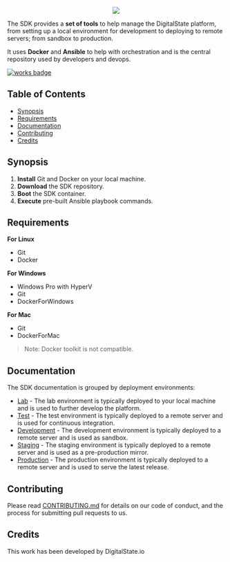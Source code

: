 <p align="center"><a href="http://digitalstate.ca" target="_blank">
    <img src="https://avatars3.githubusercontent.com/u/12055994?s=200&v=4">
</a></p>

The SDK provides a **set of tools** to help manage the DigitalState platform, from setting up a local environment for development to deploying to remote servers; from sandbox to production.

It uses **Docker** and **Ansible** to help with orchestration and is the central repository used by developers and devops.

[![works badge](https://cdn.rawgit.com/nikku/works-on-my-machine/v0.2.0/badge.svg)](sdk/documentation/tested.md)

## Table of Contents

- [Synopsis](#synopsis)
- [Requirements](#requirements)
- [Documentation](#documentation)
- [Contributing](#contributing)
- [Credits](#credits)

## Synopsis

1. **Install** Git and Docker on your local machine.
2. **Download** the SDK repository.
3. **Boot** the SDK container.
4. **Execute** pre-built Ansible playbook commands.

## Requirements

**For Linux**

- Git
- Docker

**For Windows**

- Windows Pro with HyperV
- Git
- DockerForWindows

**For Mac**

- Git
- DockerForMac

> Note: Docker toolkit is not compatible.

## Documentation

The SDK documentation is grouped by deployment environments:

- [Lab](sdk/documentation/lab/index.md) - The lab environment is typically deployed to your local machine and is used to further develop the platform.
- [Test](sdk/documentation/test/index.md) - The test environment is typically deployed to a remote server and is used for continuous integration.
- [Development](sdk/documentation/dev/index.md) - The development environment is typically deployed to a remote server and is used as sandbox.
- [Staging](sdk/documentation/stag/index.md) - The staging environment is typically deployed to a remote server and is used as a pre-production mirror.
- [Production](sdk/documentation/prod/index.md) - The production environment is typically deployed to a remote server and is used to serve the latest release.

## Contributing

Please read [CONTRIBUTING.md](CONTRIBUTING.md) for details on our code of conduct, and the process for submitting pull requests to us.

## Credits

This work has been developed by DigitalState.io

